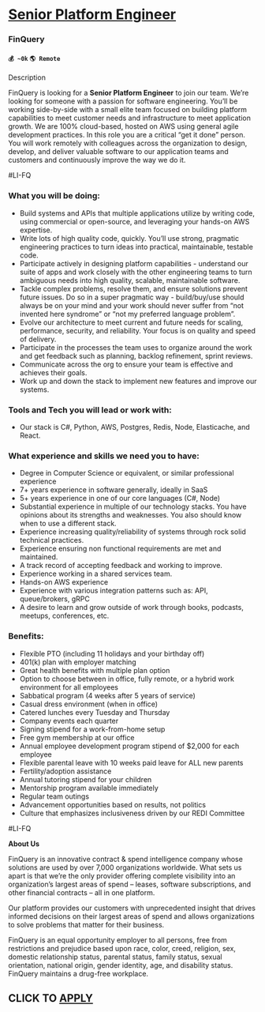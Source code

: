 # [Senior Platform Engineer](https://www.remotewlb.com/apply/senior-platform-engineer-77744)  
### FinQuery  
#### `💰 ~0k` `🌎 Remote`  

Description

FinQuery is looking for a **Senior Platform Engineer** to join our team. We’re looking for someone with a passion for software engineering. You’ll be working side-by-side with a small elite team focused on building platform capabilities to meet customer needs and infrastructure to meet application growth. We are 100% cloud-based, hosted on AWS using general agile development practices. In this role you are a critical “get it done” person. You will work remotely with colleagues across the organization to design, develop, and deliver valuable software to our application teams and customers and continuously improve the way we do it.

  

#LI-FQ

  

### What you will be doing:

  * Build systems and APIs that multiple applications utilize by writing code, using commercial or open-source, and leveraging your hands-on AWS expertise.
  * Write lots of high quality code, quickly. You’ll use strong, pragmatic engineering practices to turn ideas into practical, maintainable, testable code. 
  * Participate actively in designing platform capabilities - understand our suite of apps and work closely with the other engineering teams to turn ambiguous needs into high quality, scalable, maintainable software.
  * Tackle complex problems, resolve them, and ensure solutions prevent future issues. Do so in a super pragmatic way - build/buy/use should always be on your mind and your work should never suffer from “not invented here syndrome” or “not my preferred language problem”.
  * Evolve our architecture to meet current and future needs for scaling, performance, security, and reliability. Your focus is on quality and speed of delivery.
  * Participate in the processes the team uses to organize around the work and get feedback such as planning, backlog refinement, sprint reviews.
  * Communicate across the org to ensure your team is effective and achieves their goals.
  * Work up and down the stack to implement new features and improve our systems. 

### Tools and Tech you will lead or work with:

  * Our stack is C#, Python, AWS, Postgres, Redis, Node, Elasticache, and React.

### What experience and skills we need you to have:

  * Degree in Computer Science or equivalent, or similar professional experience
  * 7+ years experience in software generally, ideally in SaaS
  * 5+ years experience in one of our core languages (C#, Node)
  * Substantial experience in multiple of our technology stacks. You have opinions about its strengths and weaknesses. You also should know when to use a different stack.
  * Experience increasing quality/reliability of systems through rock solid technical practices.
  * Experience ensuring non functional requirements are met and maintained.
  * A track record of accepting feedback and working to improve.
  * Experience working in a shared services team.
  * Hands-on AWS experience
  * Experience with various integration patterns such as: API, queue/brokers, gRPC
  * A desire to learn and grow outside of work through books, podcasts, meetups, conferences, etc.

### Benefits:

  * Flexible PTO (including 11 holidays and your birthday off) 
  * 401(k) plan with employer matching 
  * Great health benefits with multiple plan option 
  * Option to choose between in office, fully remote, or a hybrid work environment for all employees
  * Sabbatical program (4 weeks after 5 years of service)
  * Casual dress environment (when in office)
  * Catered lunches every Tuesday and Thursday
  * Company events each quarter
  * Signing stipend for a work-from-home setup
  * Free gym membership at our office
  * Annual employee development program stipend of $2,000 for each employee 
  * Flexible parental leave with 10 weeks paid leave for ALL new parents
  * Fertility/adoption assistance 
  * Annual tutoring stipend for your children
  * Mentorship program available immediately 
  * Regular team outings
  * Advancement opportunities based on results, not politics
  * Culture that emphasizes inclusiveness driven by our REDI Committee

#LI-FQ

  

 **About Us**

FinQuery is an innovative contract & spend intelligence company whose solutions are used by over 7,000 organizations worldwide. What sets us apart is that we’re the only provider offering complete visibility into an organization’s largest areas of spend – leases, software subscriptions, and other financial contracts – all in one platform.

  

Our platform provides our customers with unprecedented insight that drives informed decisions on their largest areas of spend and allows organizations to solve problems that matter for their business.

  

FinQuery is an equal opportunity employer to all persons, free from restrictions and prejudice based upon race, color, creed, religion, sex, domestic relationship status, parental status, family status, sexual orientation, national origin, gender identity, age, and disability status. FinQuery maintains a drug-free workplace.

  

  
## CLICK TO [APPLY](https://www.remotewlb.com/apply/senior-platform-engineer-77744)

